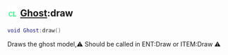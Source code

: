 ## <img src="../../.gitbook/assets/client.png" width="24" height=24 /> [Ghost](https://iaswiki.rawr.dev/readme/ghost):draw

```lua
void Ghost:draw()
```

Draws the ghost model,⚠ Should be called in ENT:Draw or ITEM:Draw ⚠
